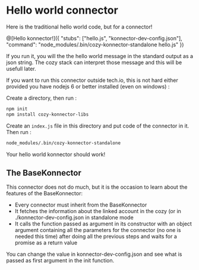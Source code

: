 # Hello world connector

Here is the traditional hello world code, but for a connector!

@[Hello konnector!]({ "stubs": ["hello.js", "konnector-dev-config.json"], "command": "node_modules/.bin/cozy-konnector-standalone hello.js" })

If you run it, you will the the hello world message in the standard output as a json string. The
cozy stack can interpret those message and this will be usefull later.

If you want to run this connector outside tech.io, this is not hard either provided you have nodejs
6 or better installed (even on windows) :

Create a directory, then run :

```sh
npm init
npm install cozy-konnector-libs
```

Create an `index.js` file in this directory and put code of the connector in it.
Then run :

```sh
node_modules/.bin/cozy-konnector-standalone
```

Your hello world konnector should work!

## The BaseKonnector

This connector does not do much, but it is the occasion to learn about the features of the
BaseKonnector:

- Every connector must inherit from the BaseKonnector
- It fetches the information about the linked account in the cozy (or in
  ./konnector-dev-config.json in standalone mode
- It calls the function passed as argument in its constructor with an object argument containing
  all the parameters for the connector (no one is needed this time) after doing all the previous steps
  and waits for a promise as a return value

You can change the value in konnector-dev-config.json and see what is passed as first argument in
the init function.
